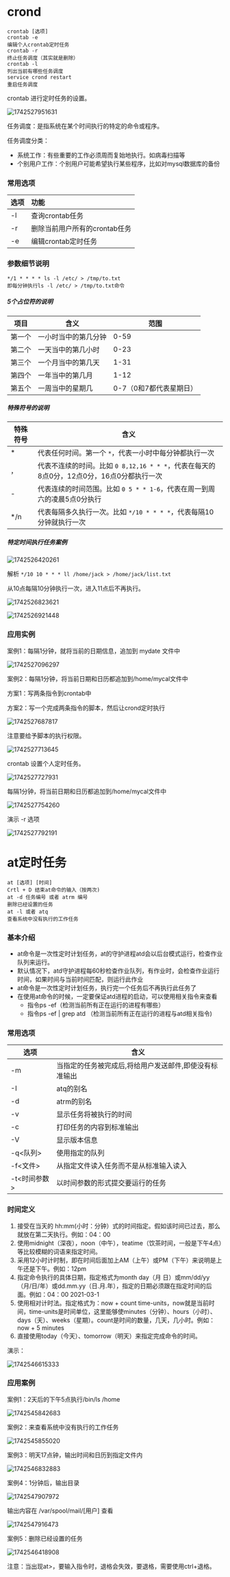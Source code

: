 # crond

```
crontab [选项]
crontab -e
编辑个人crontab定时任务
crontab -r
终止任务调度（其实就是删除）
crontab -l
列出当前有哪些任务调度
service crond restart 
重启任务调度
```

crontab 进行定时任务的设置。

![1742527951631](image/定时任务调度/1742527951631.png)

任务调度：是指系统在某个时间执行的特定的命令或程序。

任务调度分类：

* 系统工作：有些重要的工作必须周而复始地执行。如病毒扫描等
* 个别用户工作：个别用户可能希望执行某些程序，比如对mysql数据库的备份

### 常用选项

| 选项 | 功能                          |
| ---- | :---------------------------- |
| -l   | 查询crontab任务               |
| -r   | 删除当前用户所有的crontab任务 |
| -e   | 编辑crontab定时任务           |

### 参数细节说明

```
*/1 * * * * ls -l /etc/ > /tmp/to.txt
即每分钟执行ls -l /etc/ > /tmp/to.txt命令
```

##### 5个占位符的说明

| 项目   | 含义                 | 范围                    |
| ------ | -------------------- | ----------------------- |
| 第一个 | 一小时当中的第几分钟 | 0-59                    |
| 第二个 | 一天当中的第几小时   | 0-23                    |
| 第三个 | 一个月当中的第几天   | 1-31                    |
| 第四个 | 一年当中的第几月     | 1-12                    |
| 第五个 | 一周当中的星期几     | 0-7（0和7都代表星期日） |

##### 特殊符号的说明

| 特殊符号 | 含义                                                                                       |
| -------- | ------------------------------------------------------------------------------------------ |
| *        | 代表任何时间。第一个 `*`，代表一小时中每分钟都执行一次                                   |
| ，       | 代表不连续的时间。比如 `0 8,12,16 * * *`，代表在每天的8点0分，12点0分，16点0分都执行一次 |
| -        | 代表连续的时间范围。比如 `0 5 * * 1-6`，代表在周一到周六的凌晨5点0分执行                 |
| */n      | 代表每隔多久执行一次。比如 `*/10 * * * *`，代表每隔10分钟就执行一次                      |

##### 特定时间执行任务案例

![1742526420261](image/定时任务调度/1742526420261.png)

解析 `*/10 10 * * * ll /home/jack > /home/jack/list.txt `

从10点每隔10分钟执行一次，进入11点后不再执行。

![1742526823621](image/定时任务调度/1742526823621.png)

![1742526921448](image/定时任务调度/1742526921448.png)

### 应用实例

案例1：每隔1分钟，就将当前的日期信息，追加到 mydate 文件中

![1742527096297](image/定时任务调度/1742527096297.png)

案例2：每隔1分钟，将当前日期和日历都追加到/home/mycal文件中

方案1：写两条指令到crontab中

方案2：写一个完成两条指令的脚本，然后让crond定时执行

![1742527687817](image/定时任务调度/1742527687817.png)

注意要给予脚本的执行权限。

![1742527713645](image/定时任务调度/1742527713645.png)

crontab 设置个人定时任务。

![1742527727931](image/定时任务调度/1742527727931.png)

每隔1分钟，将当前日期和日历都追加到/home/mycal文件中

![1742527754260](image/定时任务调度/1742527754260.png)

演示 -r 选项

![1742527792191](image/定时任务调度/1742527792191.png)

# at定时任务

```
at [选项] [时间]
Crtl + D 结束at命令的输入（按两次)
at -d 任务编号 或者 atrm 编号
删除已经设置的任务
at -l 或者 atq
查看系统中没有执行的工作任务
```

### 基本介绍

* at命令是一次性定时计划任务，at的守护进程atd会以后台模式运行，检查作业队列来运行。
* 默认情况下，atd守护进程每60秒检查作业队列，有作业时，会检查作业运行时间，如果时间与当前时间匹配，则运行此作业
* at命令是一次性定时计划任务，执行完一个任务后不再执行此任务了
* 在使用at命令的时候，一定要保证atd进程的启动，可以使用相关指令来查看
  * 指令ps -ef（检测当前所有正在运行的进程有哪些）
  * 指令ps -ef | grep atd （检测当前所有正在运行的进程与atd相关指令)

### 常用选项

| 选项         | 含义                                                   |
| ------------ | ------------------------------------------------------ |
| -m           | 当指定的任务被完成后,将给用户发送邮件,即使没有标准输出 |
| -I           | atq的别名                                              |
| -d           | atrm的别名                                             |
| -v           | 显示任务将被执行的时间                                 |
| -c           | 打印任务的内容到标准输出                               |
| -V           | 显示版本信息                                           |
| -q<队列>     | 使用指定的队列                                         |
| -f<文件>     | 从指定文件读入任务而不是从标准输入读入                 |
| -t<时间参数> | 以时间参数的形式提交要运行的任务                       |

### 时间定义

1. 接受在当天的 hh:mm(小时：分钟）式的时间指定。假如该时间已过去，那么就放在第二天执行。例如：04：00
2. 使用midnight（深夜），noon（中午），teatime（饮茶时间，一般是下午4点）等比较模糊的词语来指定时间。
3. 采用12小时计时制，即在时间后面加上AM（上午）或PM（下午）来说明是上午还是下午。例如：12pm
4. 指定命令执行的具体日期，指定格式为month day（月 日）或mm/dd/yy（月/日/年）或dd.mm.yy（日.月.年），指定的日期必须跟在指定时间的后面。例如：04：00 2021-03-1
5. 使用相对计时法。指定格式为：now + count time-units，now就是当前时间，time-units是时间单位，这里能够使minutes（分钟）、hours（小时）、days（天）、weeks（星期）。count是时间的数量，几天，几小时。例如：now + 5 minutes
6. 直接使用today（今天）、tomorrow（明天）来指定完成命令的时间。

演示：

![1742546615333](image/定时任务调度/1742546615333.png)

### 应用案例

案例1：2天后的下午5点执行/bin/ls /home

![1742545842683](image/定时任务调度/1742545842683.png)

案例2：来查看系统中没有执行的工作任务

![1742545855020](image/定时任务调度/1742545855020.png)

案例3：明天17点钟，输出时间和日历到指定文件内

![1742546832883](image/定时任务调度/1742546832883.png)

案例4：1分钟后，输出目录

![1742547907972](image/定时任务调度/1742547907972.png)

输出内容在 /var/spool/mail/[用户] 查看

![1742547916473](image/定时任务调度/1742547916473.png)

案例5：删除已经设置的任务

![1742546418908](image/定时任务调度/1742546418908.png)

注意：当出现at>，要输入指令时，退格会失效，要退格，需要使用ctrl+退格。
